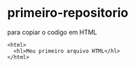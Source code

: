 # primeiro-repositorio

para copiar o codigo em HTML
```
<html>
  <hl>Meu primeiro arquivo HTML</hl>
</html>
```
